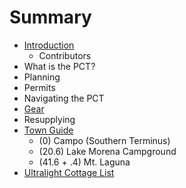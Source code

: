 # Summary

* [Introduction](README.md)
   * Contributors
* What is the PCT?
* Planning
* Permits
* Navigating the PCT
* [Gear](gear.md)
* Resupplying
* [Town Guide](town_guide.md)
   * (0) Campo (Southern Terminus)
   * (20.6) Lake Morena Campground
   * (41.6 + .4) Mt. Laguna
* [Ultralight Cottage List](ultralight_cottage_list.md)


